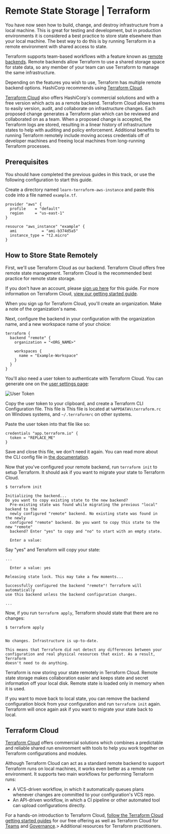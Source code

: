 # Remote State Storage | Terraform

You have now seen how to build, change, and destroy infrastructure from a local
machine. This is great for testing and development, but in production
environments it is considered a best practice to store state elsewhere than
your local machine. The best way to do this is by running Terraform in a remote
environment with shared access to state.

Terraform supports team-based workflows with a feature known as [remote
backends](https://www.terraform.io/docs/backends/index.html). Remote backends
allow Terraform to use a shared storage space for state data, so any member of
your team can use Terraform to manage the same infrastructure.

Depending on the features you wish to use, Terraform has multiple remote
backend options. HashiCorp recommends using [Terraform
Cloud](chrome-extension://cjedbglnccaioiolemnfhjncicchinao/terraform/cloud-gettingstarted/tfc_signup).

[Terraform
Cloud](https://www.hashicorp.com/products/terraform/?utm_source=oss&utm_medium=getting-started&utm_campaign=terraform)
also offers HashiCorp's commercial solutions and with a free version which acts
as a remote backend. Terraform Cloud allows teams to easily version, audit, and
collaborate on infrastructure changes. Each proposed change generates a
Terraform plan which can be reviewed and collaborated on as a team. When a
proposed change is accepted, the Terraform logs are stored, resulting in a
linear history of infrastructure states to help with auditing and policy
enforcement. Additional benefits to running Terraform remotely include moving
access credentials off of developer machines and freeing local machines from
long-running Terraform processes.

## Prerequisites

You should have completed the previous guides in this track, or use the
following configuration to start this guide.

Create a directory named `learn-terraform-aws-instance` and paste this code
into a file named `example.tf`.

    provider "aws" {
      profile    = "default"
      region     = "us-east-1"
    }
    
    resource "aws_instance" "example" {
      ami           = "ami-b374d5a5"
      instance_type = "t2.micro"
    }
    

## How to Store State Remotely

First, we'll use Terraform Cloud as our backend. Terraform Cloud offers free
remote state management. Terraform Cloud is the recommended best practice for
remote state storage.

If you don't have an account, please [sign up
here](https://app.terraform.io/signup) for this guide. For more information on
Terraform Cloud, [view our getting started
guide](chrome-extension://cjedbglnccaioiolemnfhjncicchinao/terraform/cloud-gettingstarted/tfc_signup).

When you sign up for Terraform Cloud, you'll create an organization. Make a
note of the organization's name.

Next, configure the backend in your configuration with the organization name,
and a new workspace name of your choice:

    terraform {
      backend "remote" {
        organization = "<ORG_NAME>"
    
        workspaces {
          name = "Example-Workspace"
        }
      }
    }
    

You'll also need a user token to authenticate with Terraform Cloud. You can
generate one on the [user settings
page](https://app.terraform.io/app/settings/tokens):

![User
Token](https://d33wubrfki0l68.cloudfront.net/bf6f7a5a7cd9c90d976bc2139d2ad3c9e6a94c06/b53d3/img/tf-cloud-user-token.png
"User Token")

Copy the user token to your clipboard, and create a Terraform CLI Configuration
file. This file is This file is located at `%APPDATA%\terraform.rc` on Windows
systems, and `~/.terraformrc` on other systems.

Paste the user token into that file like so:

    credentials "app.terraform.io" {
      token = "REPLACE_ME"
    }
    

Save and close this file, we don't need it again. You can read more about the
CLI config file in [the
documentation](https://www.terraform.io/docs/commands/cli-config.html).

Now that you've configured your remote backend, run `terraform init` to setup
Terraform. It should ask if you want to migrate your state to Terraform Cloud.

    $ terraform init
    
    Initializing the backend...
    Do you want to copy existing state to the new backend?
      Pre-existing state was found while migrating the previous "local" backend to the
      newly configured "remote" backend. No existing state was found in the newly
      configured "remote" backend. Do you want to copy this state to the new "remote"
      backend? Enter "yes" to copy and "no" to start with an empty state.
    
      Enter a value:
    

Say "yes" and Terraform will copy your state:

    ...
    
      Enter a value: yes
    
    Releasing state lock. This may take a few moments...
    
    Successfully configured the backend "remote"! Terraform will automatically
    use this backend unless the backend configuration changes.
    
    ...
    

Now, if you run `terraform apply`, Terraform should state that there are no
changes:

    $ terraform apply
    
    
    No changes. Infrastructure is up-to-date.
    
    This means that Terraform did not detect any differences between your
    configuration and real physical resources that exist. As a result, Terraform
    doesn't need to do anything.
    

Terraform is now storing your state remotely in Terraform Cloud. Remote state
storage makes collaboration easier and keeps state and secret information off
your local disk. Remote state is loaded only in memory when it is used.

If you want to move back to local state, you can remove the backend
configuration block from your configuration and run `terraform init` again.
Terraform will once again ask if you want to migrate your state back to local.

## Terraform Cloud

[Terraform Cloud](https://www.hashicorp.com/products/terraform/pricing) offers
commercial solutions which combines a predictable and reliable shared run
environment with tools to help you work together on Terraform configurations
and modules.

Although Terraform Cloud can act as a standard remote backend to support
Terraform runs on local machines, it works even better as a remote run
environment. It supports two main workflows for performing Terraform runs:

- A VCS-driven workflow, in which it automatically queues plans whenever
  changes are committed to your configuration's VCS repo.
- An API-driven workflow, in which a CI pipeline or other automated tool can
  upload configurations directly.

For a hands-on introduction to Terraform Cloud, [follow the Terraform Cloud
getting started
guides](chrome-extension://cjedbglnccaioiolemnfhjncicchinao/terraform?track=cloud-gettingstarted#cloud-gettingstarted)
for our free offering as well as Terraform Cloud for
[Teams](chrome-extension://cjedbglnccaioiolemnfhjncicchinao/terraform?track=enterprise#enterprise)
and
[Governance](chrome-extension://cjedbglnccaioiolemnfhjncicchinao/terraform?track=sentinel#sentinel).>
Additional resources for Terraform practitioners.
